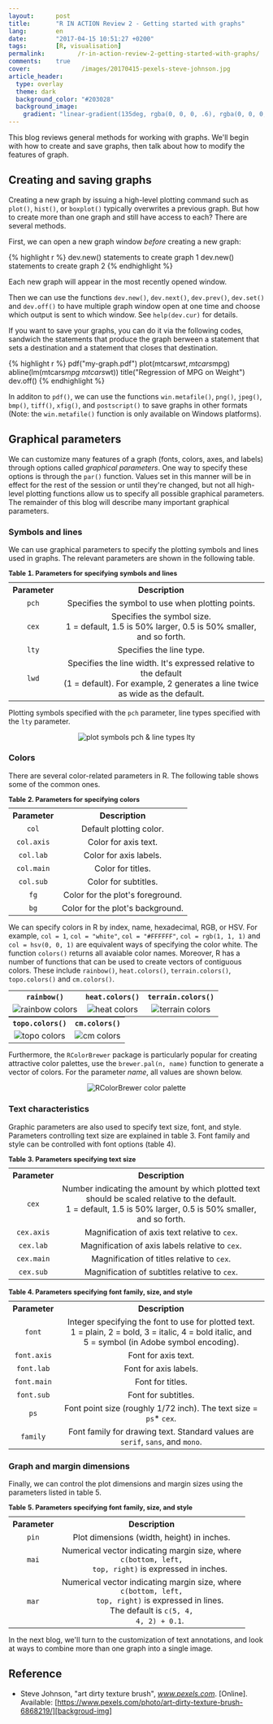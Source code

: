 ```yaml
---
layout:      post
title:       "R IN ACTION Review 2 - Getting started with graphs"
lang:        en
date:        "2017-04-15 10:51:27 +0200"
tags:        [R, visualisation]
permalink:         /r-in-action-review-2-getting-started-with-graphs/
comments:    true
cover:              /images/20170415-pexels-steve-johnson.jpg
article_header:
  type: overlay
  theme: dark
  background_color: "#203028"
  background_image:
    gradient: "linear-gradient(135deg, rgba(0, 0, 0, .6), rgba(0, 0, 0, .4))"
---
```


This blog reviews general methods for working with graphs. We'll begin with how
to create and save graphs, then talk about how to modify the features of graph.

## Creating and saving graphs

Creating a new graph by issuing a high-level plotting command such as `plot()`,
`hist()`, or `boxplot()` typically overwrites a previous graph. But how to
create more than one graph and still have access to each? There are several
methods.

First, we can open a new graph window _before_ creating a new graph:

{% highlight r %}
dev.new()
  statements to create graph 1
dev.new()
  statements to create graph 2
{% endhighlight %}

Each new graph will appear in the most recently opened window.

Then we can use the functions `dev.new()`, `dev.next()`, `dev.prev()`,
`dev.set()` and `dev.off()` to have multiple graph window open at one time and
choose which output is sent to which window. See `help(dev.cur)` for details.

If you want to save your graphs, you can do it via the following codes, sandwich
the statements that produce the graph berween a statement that sets a
destination and a statement that closes that destination.

{% highlight r %}
pdf("my-graph.pdf")
  plot(mtcars$wt, mtcars$mpg)
  abline(lm(mtcars$mpg ~ mtcars$wt))
  title("Regression of MPG on Weight")
dev.off()
{% endhighlight %}

In additon to `pdf()`, we can use the functions `win.metafile()`, `png()`,
`jpeg()`, `bmp()`, `tiff()`, `xfig()`, and `postscript()` to save graphs in
other formats (Note: the `win.metafile()` function is only available on Windows
platforms).

## Graphical parameters

We can customize many features of a graph (fonts, colors, axes, and labels)
through options called _graphical parameters_. One way to specify these options
is through the `par()` function. Values set in this manner will be in effect for
the rest of the session or until they're changed, but not all high-level
plotting functions allow us to specify all possible graphical parameters. The
remainder of this blog will describe many important graphical parameters.

### Symbols and lines

We can use graphical parameters to specify the plotting symbols and lines used
in graphs. The relevant parameters are shown in the following table.

<table style="margin:auto; text-align:center">
  <caption style = "text-align: left; font-size: 80%">
      <b>Table 1. Parameters for specifying symbols and lines</b>
  </caption>
  <tr>
    <th>
      <b>Parameter</b>
    </th>
    <th>
      <b>Description</b>
    </th>
  </tr>
  <tr>
    <td>
      <code>pch</code>
    </td>
    <td>Specifies the symbol to use when plotting points.</td>
  </tr>
  <tr>
    <td>
      <code>cex</code>
    </td>
    <td>Specifies the symbol size. <br> 1 = default, 1.5 is 50% larger, 0.5 is
    50% smaller, and so forth.</td>
  </tr>
  <tr>
    <td>
      <code>lty</code>
    </td>
    <td>Specifies the line type.</td>
  </tr>
  <tr>
    <td>
      <code>lwd</code>
    </td>
    <td>Specifies the line width. It's expressed relative to the default <br>
    (1 = default). For example, 2 generates a line twice as wide as the default.
    </td>
  </tr>
</table>

Plotting symbols specified with the `pch` parameter, line types specified with
the `lty` parameter.

<p align="center">
  <img alt="plot symbols pch & line types lty"
  src="{{ site.baseurl }}/images/20170415-pch-lty.png"/>
</p>

### Colors

There are several color-related parameters in R. The following table shows some
of the common ones.

<table style="margin:auto; text-align:center">
  <caption style = "text-align: left; font-size: 80%">
      <b>Table 2. Parameters for specifying colors</b>
  </caption>
  <tr>
    <th>
      <b>Parameter</b>
    </th>
    <th>
      <b>Description</b>
    </th>
  </tr>
  <tr>
    <td>
      <code>col</code>
    </td>
    <td>Default plotting color.</td>
  </tr>
  <tr>
    <td>
      <code>col.axis</code>
    </td>
    <td>Color for axis text.</td>
  </tr>
  <tr>
    <td>
      <code>col.lab</code>
    </td>
    <td>Color for axis labels.</td>
  </tr>
  <tr>
    <td>
      <code>col.main</code>
    </td>
    <td>Color for titles.</td>
  </tr>
  <tr>
    <td>
      <code>col.sub</code>
    </td>
    <td>Color for subtitles.</td>
  </tr>
  <tr>
    <td>
      <code>fg</code>
    </td>
    <td>Color for the plot's foreground.</td>
  </tr>
  <tr>
    <td>
      <code>bg</code>
    </td>
    <td>Color for the plot's background.</td>
  </tr>
</table>

We can specify colors in R by index, name, hexadecimal, RGB, or HSV. For
example, `col = 1`, `col = "white"`, `col = "#FFFFFF"`, `col = rgb(1, 1, 1)` and
`col = hsv(0, 0, 1)` are equivalent ways of specifying the color white. The
function `colors()` returns all avaiable color names. Moreover, R has a number
of functions that can be used to create vectors of contiguous colors. These
include `rainbow()`, `heat.colors()`, `terrain.colors()`, `topo.colors()` and
`cm.colors()`.

<table style="margin:auto; text-align:center">
  <tr>
    <th>
      <code>rainbow()</code>
    </th>
    <th>
      <code>heat.colors()</code>
    </th>
    <th>
      <code>terrain.colors()</code>
    </th>
  </tr>
  <tr>
    <td>
      <img alt="rainbow colors" 
      src="{{ site.baseurl }}/images/20170415-rainbow.png"/>
    </td>
    <td>
      <img alt="heat colors" 
      src="{{ site.baseurl }}/images/20170415-heat.png"/>
    </td>
    <td>
      <img alt="terrain colors" 
      src="{{ site.baseurl }}/images/20170415-terrain.png"/>
    </td>
  </tr>
</table>

<table style="margin:auto; text-align:center">
  <tr>
    <th>
      <code>topo.colors()</code>
    </th>
    <th>
      <code>cm.colors()</code>
    </th>
  </tr>
  <tr>
    <td>
      <img alt="topo colors" 
      src="{{ site.baseurl }}/images/20170415-topo.png"/>
    </td>
    <td>
      <img alt="cm colors" 
      src="{{ site.baseurl }}/images/20170415-cm.png"/>
    </td>
  </tr>
</table>

Furthermore, the `RColorBrewer` package is particularly popular for creating
attractive color palettes, use the `brewer.pal(n, name)` function to generate a
vector of colors. For the parameter _name_, all values are shown below.

<p align="center">
  <img alt="RColorBrewer color palette"
  src="{{ site.baseurl }}/images/20170415-rcolorbrewer.png"/>
</p>

### Text characteristics

Graphic parameters are also used to specify text size, font, and style.
Parameters controlling text size are explained in table 3. Font family and style
can be controlled with font options (table 4).

<table style="margin:auto; text-align:center">
  <caption style = "text-align: left; font-size: 80%">
      <b>Table 3. Parameters specifying text size</b>
  </caption>
  <tr>
    <th>
      <b>Parameter</b>
    </th>
    <th>
      <b>Description</b>
    </th>
  </tr>
  <tr>
    <td>
      <code>cex</code>
    </td>
    <td>Number indicating the amount by which plotted text should be scaled
    relative to the default. <br> 1 = default, 1.5 is 50% larger, 0.5 is 50%
    smaller, and so forth.</td>
  </tr>
  <tr>
    <td>
      <code>cex.axis</code>
    </td>
    <td>Magnification of axis text relative to <code>cex</code>.</td>
  </tr>
  <tr>
    <td>
      <code>cex.lab</code>
    </td>
    <td>Magnification of axis labels relative to <code>cex</code>.</td>
  </tr>
  <tr>
    <td>
      <code>cex.main</code>
    </td>
    <td>Magnification of titles relative to <code>cex</code>.</td>
  </tr>
  <tr>
    <td>
      <code>cex.sub</code>
    </td>
    <td>Magnification of subtitles relative to <code>cex</code>.</td>
  </tr>
</table>

<br>

<table style="margin:auto; text-align:center">
  <caption style = "text-align: left; font-size: 80%">
      <b>Table 4. Parameters specifying font family, size, and style</b>
  </caption>
  <tr>
    <th>
      <b>Parameter</b>
    </th>
    <th>
      <b>Description</b>
    </th>
  </tr>
  <tr>
    <td>
      <code>font</code>
    </td>
    <td>Integer specifying the font to use for plotted text. <br> 1 = plain,
    2 = bold, 3 = italic, 4 = bold italic, and <br> 5 = symbol (in Adobe symbol
    encoding).</td>
  </tr>
  <tr>
    <td>
      <code>font.axis</code>
    </td>
    <td>Font for axis text.</td>
  </tr>
  <tr>
    <td>
      <code>font.lab</code>
    </td>
    <td>Font for axis labels.</td>
  </tr>
  <tr>
    <td>
      <code>font.main</code>
    </td>
    <td>Font for titles.</td>
  </tr>
  <tr>
    <td>
      <code>font.sub</code>
    </td>
    <td>Font for subtitles.</td>
  </tr>
  <tr>
    <td>
      <code>ps</code>
    </td>
    <td>Font point size (roughly 1/72 inch). The text size = <code>ps</code>*
    <code>cex</code>.</td>
  </tr>
  <tr>
    <td>
      <code>family</code>
    </td>
    <td>Font family for drawing text. Standard values are <br> <code>serif</code>,
    <code>sans</code>, and <code>mono</code>.</td>
  </tr>
</table>

### Graph and margin dimensions

Finally, we can control the plot dimensions and margin sizes using the
parameters listed in table 5.

<table style="margin:auto; text-align:center">
  <caption style = "text-align: left; font-size: 80%">
      <b>Table 5. Parameters specifying font family, size, and style</b>
  </caption>
  <tr>
    <th>
      <b>Parameter</b>
    </th>
    <th>
      <b>Description</b>
    </th>
  </tr>
  <tr>
    <td>
      <code>pin</code>
    </td>
    <td>Plot dimensions (width, height) in inches.</td>
  </tr>
  <tr>
    <td>
      <code>mai</code>
    </td>
    <td>Numerical vector indicating margin size, where <br> <code>c(bottom, left,
    top, right)</code> is expressed in inches.</td>
  </tr>
  <tr>
    <td>
      <code>mar</code>
    </td>
    <td>Numerical vector indicating margin size, where <br> <code>c(bottom, left,
    top, right)</code> is expressed in lines. <br>The default is <code>c(5, 4,
    4, 2) + 0.1</code>.</td>
  </tr>
</table>

In the next blog, we'll turn to the customization of text annotations, and look
at ways to combine more than one graph into a single image.

## Reference
- Steve Johnson, "art dirty texture brush", _www.pexels.com_. [Online]. Available: [https://www.pexels.com/photo/art-dirty-texture-brush-6868219/][backgroud-img]

[backgroud-img]: https://www.pexels.com/photo/art-dirty-texture-brush-6868219/
